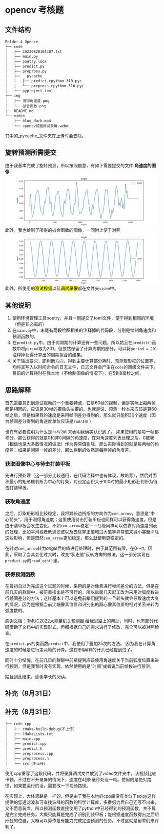 # opencv 考核题

## 文件结构

```shell
Folder_4_Opencv
├── code
│   ├── 20230828104307.txt
│   ├── main.py
│   ├── poetry.lock
│   ├── predict.py
│   ├── prepross.py
│   ├── __pycache__
│   │   ├── predict.cpython-310.pyc
│   │   └── prepross.cpython-310.pyc
│   └── pyproject.toml
├── img
│   ├── 测得角速度.png
│   └── 拟合函数.png
├── README.md
└── video
    ├── blue_dark.mp4
    └── opencv试题调试录屏.webm
```
其中的_pycache_文件夹在上传时会去除。

## 旋转预测所需提交

由于我基本完成了旋转预测，所以按照题意，有如下需要提交的文件
**角速度的图像**
![测得角速度](./img/测得角速度.png)
此外，我也绘制了所得的拟合函数的图像，一同附上便于对照
![拟合函数](./img/拟合函数.png)
此外，所使用的<mark>测试视频</mark>以及<mark>调试录像</mark>都在文件夹`video`中。

## 其他说明

1. 使用环境管理工具poetry，并且一同提交了toml文件，便于得到相同的环境（但是非必需的）
2. 在`main.py`中，末尾有两段绘图相关的注释掉的代码段，分别是绘制角速度和预测函数的。
3. 在`predict.py`中，由于对周期的计算还有一些问题，所以姑且在`predict()`函数中将`period`取为201，但依然保留了计算周期的部分，可以将`period = 201`注释掉获得计算出的周期拟合的结果。
4. 关于输出要求，即判断方向、得到主要计算部分耗时、预测矩形框的位置等，均将其写入以时间命令的日志文件，日志文件会产生在`code`的同级文件夹下。目前的计算耗时在我本地（不绘制图像的情况下），在5到8毫秒之间。

## 思路解释

首先需要意识到测试视频的一个重要特点，它是60帧的视频，但是实际上每两帧都是相同的，应该是30帧的摄像头拍摄的。也就是说，预测一秒本来应该是算60帧之后，但是如果我的速度是采用帧间差分得到的，那么就只能积30个速度（因为帧间差分得到的角速度单位应该是`rad/2帧` ）

也许有必要说明为什么是`rad/2帧` 来表明我确实认识到了。
如果使用的是每一帧都积分，那么获得的就是0和非0间隔的角速度，在对角速度列表处理之后，0被我（相信也是大多数情况的做法）作为异常值剔除，那么实际得到的就是每两帧的角度差；如果是间隔一帧的差分，那么得到的依然是每两帧的角度差。

### 获取图像中心与待击打装甲板

先进行预处理（这一部分比较通用，在代码注释中也有体现，故略写），然后对面积最小的矩形框判断为中心的灯条，对设定面积大于100时的最小矩形狂判断为待击打装甲板。

### 获取角速度

之后，灯条矩形框比较稳定，我将其长边所指的方向作为`cen_arrow`，意思是“中心箭头”，用于测得角速度；这里使用待击打装甲板也同样可以获得角速度，但是由于装甲板会发生变化，不如`cen_arrow`稳定——尽管同样可以依靠对角速度列表的处理，比如平滑或者低通滤波以及去除非正值和过大值等异常值来减小甚至消除这些影响，但是既然`cen_arrow`更加稳定，那么就使用更稳定的。

在针对`cen_arrow`转为$angle$后的值进行处理时，由于其范围有限，在$0$～$\pi$，因此，采取了当其变化过大时，改变“状态值”反转方向的做法。这一部分实现在`predict.py`的`read_cen()`里。

### 获得预测函数

在最初自以为完成这个试题的时候，采用的是对像素进行帧间差分的方法，但是在前几天的群聊中，被前辈指出是不可行的，所以后面几天赶工改为采用对弧度数进行帧间差分的方法；这样基本上可以避免前辈们提到的一旦转头就会导致速度大变的情况，因为是根据当前尖端像素位置和识别出的圆心像素位置的相对关系来转为弧度数的。

感谢文档：[RMUC2022大能量机关预测器](https://birdiebot.github.io/bubble_documentation/theory/RMUC2022%E5%A4%A7%E8%83%BD%E9%87%8F%E6%9C%BA%E5%85%B3%E9%A2%84%E6%B5%8B%E5%99%A8.html) 给我思路上的帮助，同时，也有部分代码借助了文档中的实现形式，但都根据自己的需求进行了修改，完全可以被对照检查。

在`predict.py`的类函数`predict`中，我使用了叠加25次的方法。
因为我在计算角速度的时候是进行差两帧的计算。这在`思路解释`的开头已经提到过了。

同时十分惭愧，在前几日的群聊中前辈提到应该使用角速度关于当前弧度位置来进行预测，但是我暂时没有实现，依然使用的是“时间”或者说当前帧数进行预测。

姑且到此结束，感谢学长的阅读。

## 补充（8月31日）

## 补充（8月31日）

```
├── code_cpp
│   ├── cmake-build-debug(不上传)
│   ├── CMakeLists.txt
│   ├── main.cpp
│   ├── predict.cpp
│   ├── predict.h
│   ├── preprocess.cpp
│   ├── preprocess.h
│   └── src（不上传）

```

使用cpp重写了这段代码，并将录屏调试文件放到了video文件夹中。该视频比较卡顿，不过在不开录屏的情况下，速度在4到5毫秒处理一帧。使用的是绝对路径，如果要运行的话，需要改一下视频路径。

在实现上，大体思路是一样的，但是由于我在本地的cpp库没有类似于scipy这样提供的低通滤波和可查找波峰的函数的科学计算库，多番努力后自己还写不出来，又不愿意装库，所以预测函数直接使用了python中已经得到的预测函数，并不算是完全完成任务。大概只能算是完成了识别到装甲板；能根据速度函数得出之后矩形狂的位置，大概可以算作是有能力完成定速预测的任务。不过这就是前辈们来评判了。
